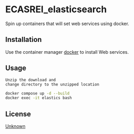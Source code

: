# ECASREI_elasticsearch
Spin up containers that will set web services using docker.

## Installation

Use the container manager [docker](https://www.docker.com/products/docker-desktop) to install Web services.


## Usage

```docker
Unzip the download and
change directory to the unzipped location
```
```bash
docker compose up -d --build
docker exec -it elastics bash
```

## License
[Unknown](https://)